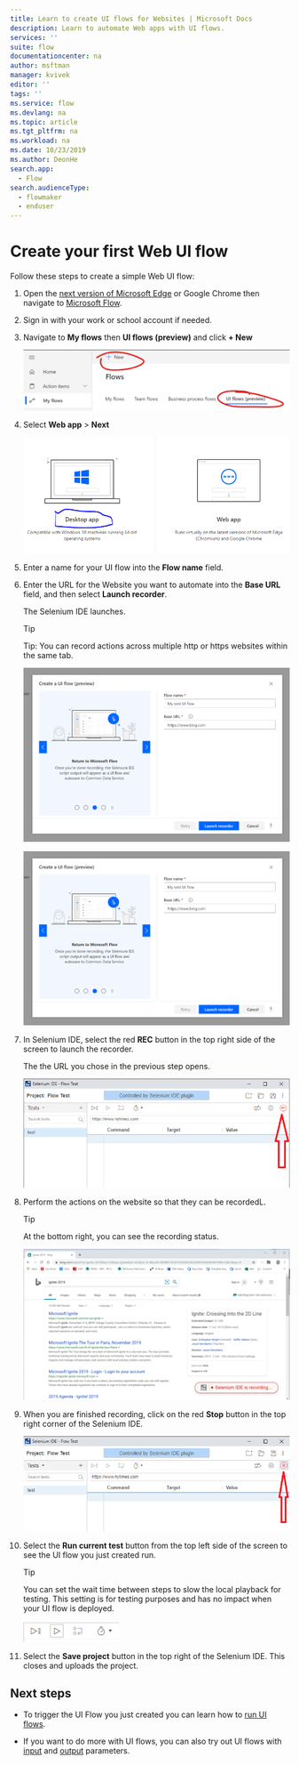 ```yaml
---
title: Learn to create UI flows for Websites | Microsoft Docs
description: Learn to automate Web apps with UI flows.
services: ''
suite: flow
documentationcenter: na
author: msftman
manager: kvivek
editor: ''
tags: ''
ms.service: flow
ms.devlang: na
ms.topic: article
ms.tgt_pltfrm: na
ms.workload: na
ms.date: 10/23/2019
ms.author: DeonHe
search.app: 
  - Flow
search.audienceType: 
  - flowmaker
  - enduser
---
```

# Create your first Web UI flow

Follow these steps to create a simple Web UI flow: 

1.  Open the [next version of Microsoft
    Edge](https://www.microsoftedgeinsider.com/) or Google Chrome then navigate
    to [Microsoft Flow](https://flow.microsoft.com/).

1.  Sign in with your work or school account if needed.

1.  Navigate to **My flows** then **UI flows (preview)** and click **+ New**  
    

    ![](../media/create-web-ui-flow/c02652b754123b651f14cd09b1b36c29.png)

1.  Select **Web app**  > **Next**
    
    ![](../media/create-web-ui-flow/5bb2857f2b7400c26e0bd77a274e8a2d.png)

1. Enter a name for your UI flow into the **Flow name** field.
1. Enter the URL for the Website you want to automate into the **Base URL** field, and then select **Launch recorder**.

   The Selenium IDE launches.

   >[!TIP] 
   >Tip: You can record actions across multiple http or https websites within
    the same tab.  

   ![](../media/create-web-ui-flow/6746864a114406a90affc5c375f2b157.png)

   ![](../media/create-web-ui-flow/888bfc6a030fcb07ee4c25015118d244.png)

1. In Selenium IDE, select the red **REC** button in the top right side of the screen to launch the recorder.

   The the URL you chose in the previous step opens.

   ![](../media/create-web-ui-flow/540a0010c4efbb3a72ec344b93dfbeb6.png)

1.  Perform the actions on the website so that they can be recordedL. 
    
    >[!TIP]
    >At the bottom right, you can see the recording status.

    ![](../media/create-web-ui-flow/93d672877fb317fe32ddfc820a3cba31.png)

1.  When you are finished recording, click on the red **Stop** button in the top right corner of the Selenium IDE.

    ![](../media/create-web-ui-flow/708937b622f4556989140e5d188571e6.png)

1. Select the **Run current test** button from the top left side of the screen to see the UI flow you just created run.

   >[!TIP]
   >You can set the wait time between steps to slow the local playback for testing. This setting is for testing purposes and has no impact when your UI flow is deployed.  
  
    ![](../media/create-web-ui-flow/a1843f8d0d39f35ca8999eeb92e4d800.png)

1. Select the **Save project** button in the top right of the Selenium IDE. This closes and uploads the project.


## Next steps

<!--Todo: fix links-->
- To trigger the UI Flow you just created you can learn how to [run UI
flows](#run-ui-flows).

- If you want to do more with UI flows, you can also try out UI flows with
[input](#define-inputs-for-a-web-ui-flow) and
[output](#define-outputs-for-a-web-ui-flow) parameters.

